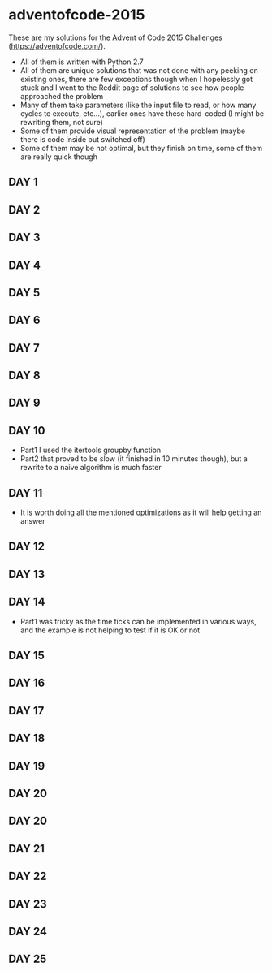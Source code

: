 # adventofcode-2015

These are my solutions for the Advent of Code 2015 Challenges (https://adventofcode.com/).

* All of them is written with Python 2.7
* All of them are unique solutions that was not done with any peeking on existing ones, there are few exceptions though when I hopelessly got stuck and I went to the Reddit page of solutions to see how people approached the problem
* Many of them take parameters (like the input file to read, or how many cycles to execute, etc...), earlier ones have these hard-coded (I might be rewriting them, not sure)
* Some of them provide visual representation of the problem (maybe there is code inside but switched off)
* Some of them may be not optimal, but they finish on time, some of them are really quick though

## DAY 1

## DAY 2

## DAY 3

## DAY 4

## DAY 5

## DAY 6

## DAY 7

## DAY 8

## DAY 9

## DAY 10
* Part1 I used the itertools groupby function
* Part2 that proved to be slow (it finished in 10 minutes though), but a rewrite to a naive algorithm is much faster

## DAY 11
* It is worth doing all the mentioned optimizations as it will help getting an answer

## DAY 12

## DAY 13

## DAY 14
* Part1 was tricky as the time ticks can be implemented in various ways, and the example is not helping to test if it is OK or not

## DAY 15

## DAY 16

## DAY 17

## DAY 18

## DAY 19

## DAY 20

## DAY 20

## DAY 21

## DAY 22

## DAY 23

## DAY 24

## DAY 25

